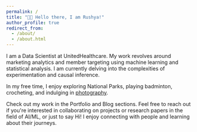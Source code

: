 ```yaml
---
permalink: /
title: "👋🏼 Hello there, I am Rushya!"
author_profile: true
redirect_from: 
  - /about/
  - /about.html
---
```


I am a Data Scientist at UnitedHealthcare. My work revolves around marketing analytics and member targeting using machine learning and statistical analysis. I am currently delving into the complexities of experimentation and causal inference.

In my free time, I enjoy exploring National Parks, playing badminton, crocheting, and indulging in [photography](https://unsplash.com/@rputtam).


Check out my work in the Portfolio and Blog sections. Feel free to reach out if you're interested in collaborating on projects or research papers in the field of AI/ML, or just to say Hi! I enjoy connecting with people and learning about their journeys.



[//]: # (comment test - not visible)

[//]: # (Open Source Contributions)

[//]: # (Community Contributions)






